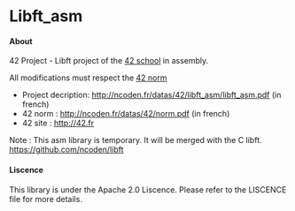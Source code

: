 Libft_asm
=====

#### About
42 Project - Libft project of the [42 school](http://42.fr) in assembly.

All modifications must respect the [42 norm](http://ncoden.fr/datas/42/norm.pdf)
* Project decription: http://ncoden.fr/datas/42/libft_asm/libft_asm.pdf (in french)
* 42 norm : http://ncoden.fr/datas/42/norm.pdf (in french)
* 42 site : http://42.fr

Note : This asm library is temporary. It will be merged with the C libft.
https://github.com/ncoden/libft

#### Liscence
This library is under the Apache 2.0 Liscence.
Please refer to the LISCENCE file for more details.
